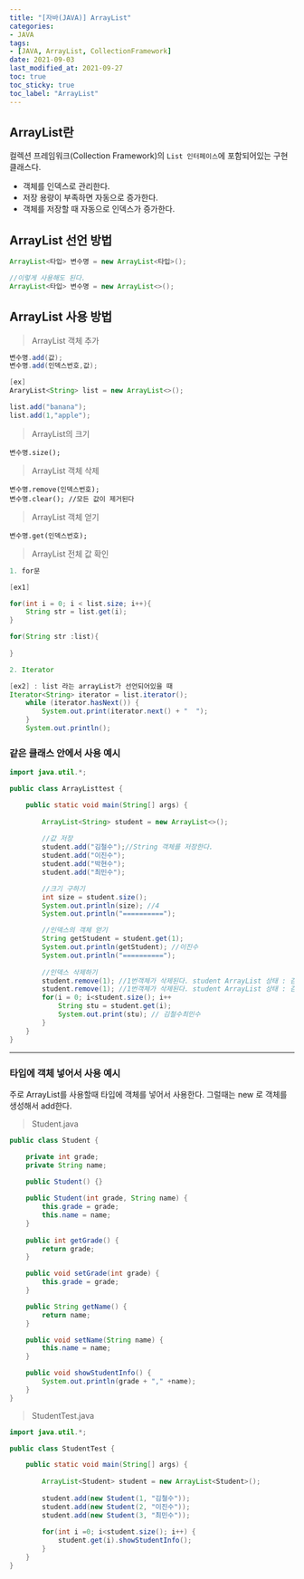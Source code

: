 ```yaml
---
title: "[자바(JAVA)] ArrayList"
categories:
- JAVA
tags: 
- [JAVA, ArrayList, CollectionFramework]
date: 2021-09-03
last_modified_at: 2021-09-27
toc: true
toc_sticky: true
toc_label: "ArrayList"
---
```


## ArrayList란

컬렉션 프레임워크(Collection Framework)의 `List 인터페이스`에 포함되어있는 구현클래스다.

- 객체를 인덱스로 관리한다.
- 저장 용량이 부족하면 자동으로 증가한다.
- 객체를 저장할 때 자동으로 인덱스가 증가한다.

## ArrayList 선언 방법

```java
ArrayList<타입> 변수명 = new ArrayList<타입>();

//이렇게 사용해도 된다.
ArrayList<타입> 변수명 = new ArrayList<>();
```

## ArrayList 사용 방법

> ArrayList 객체 추가

```java
변수명.add(값);
변수명.add(인덱스번호,값);

[ex]
AraryList<String> list = new ArrayList<>();

list.add("banana");
list.add(1,"apple");
```

> ArrayList의 크기

```
변수명.size();
```

> ArrayList 객체 삭제

```
변수명.remove(인덱스번호);
변수명.clear(); //모든 값이 제거된다
```

> ArrayList 객체 얻기

```
변수명.get(인덱스번호);
```

> ArrayList 전체 값 확인

```java
1. for문

[ex1]

for(int i = 0; i < list.size; i++){
	String str = list.get(i);
}

for(String str :list){
	
}

2. Iterator

[ex2] : list 라는 arrayList가 선언되어있을 때
Iterator<String> iterator = list.iterator();
    while (iterator.hasNext()) {
        System.out.print(iterator.next() + "  ");
    }
    System.out.println();
```

### 같은 클래스 안에서 사용 예시

```java
import java.util.*;

public class ArrayListtest {

	public static void main(String[] args) {
		
		ArrayList<String> student = new ArrayList<>();
		
		//값 저장
		student.add("김철수");//String 객체를 저장한다.
		student.add("이진수");
		student.add("박현수");
		student.add("최민수");

		//크기 구하기
		int size = student.size();
		System.out.println(size); //4
		System.out.println("==========");

		//인덱스의 객체 얻기
		String getStudent = student.get(1);
		System.out.println(getStudent); //이진수
		System.out.println("==========");
		
		//인덱스 삭제하기
		student.remove(1); //1번객체가 삭제된다. student ArrayList 상태 : 김철수 박현수 최민수
		student.remove(1); //1번객체가 삭제된다. student ArrayList 상태 : 김철수 최민수
		for(i = 0; i<student.size(); i++
			String stu = student.get(i);
			System.out.print(stu); // 김철수최민수
		}
	}
}
```

* * *

### 타입에 객체 넣어서 사용 예시

주로 ArrayList를 사용할때 타입에 객체를 넣어서 사용한다. 그럴때는 new 로 객체를 생성해서 add한다.

> Student.java

```java
public class Student {

	private int grade;
	private String name;

	public Student() {}
	
	public Student(int grade, String name) {
		this.grade = grade;
		this.name = name;
	}
	
	public int getGrade() {
		return grade;
	}

	public void setGrade(int grade) {
		this.grade = grade;
	}

	public String getName() {
		return name;
	}

	public void setName(String name) {
		this.name = name;
	}

	public void showStudentInfo() {
		System.out.println(grade + "," +name);
	}
}
```

> StudentTest.java

```java
import java.util.*;

public class StudentTest {

	public static void main(String[] args) {
		
		ArrayList<Student> student = new ArrayList<Student>();
		
		student.add(new Student(1, "김철수"));
		student.add(new Student(2, "이진수"));
		student.add(new Student(3, "최민수"));
		
		for(int i =0; i<student.size(); i++) {
			student.get(i).showStudentInfo();
		}
	}
}
```
